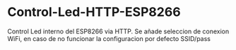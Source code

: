 # Control-Led-HTTP-ESP8266
Control Led interno del ESP8266 via HTTP. Se añade seleccion de conexion WiFi, en caso de no funcionar la configuracion por defecto SSID/pass
